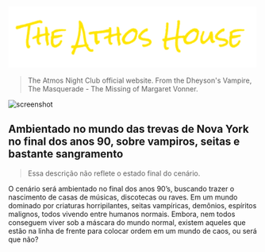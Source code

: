 
<img src="/public/img/logotype-athos.png" alt="atmos logotype" width="500px" />

> The Atmos Night Club official website. From the Dheyson's Vampire, The Masquerade - The Missing of Margaret Vonner.

<img src="https://i.ibb.co/mctkq75/webstie-print.png" alt="screenshot" width="900px" />

## Ambientado no mundo das trevas de Nova York no final dos anos 90, sobre vampiros, seitas e bastante sangramento

> Essa descrição não reflete o estado final do cenário.

O cenário será ambientado no final dos anos 90’s, buscando trazer o nascimento de casas de músicas, discotecas ou raves. Em um mundo dominado por criaturas horripilantes, seitas vampíricas, demônios, espíritos malignos, todos vivendo entre humanos normais. Embora, nem todos conseguem viver sob a máscara do mundo normal, existem aqueles que estão na linha de frente para colocar ordem em um mundo de caos, ou será que não?

